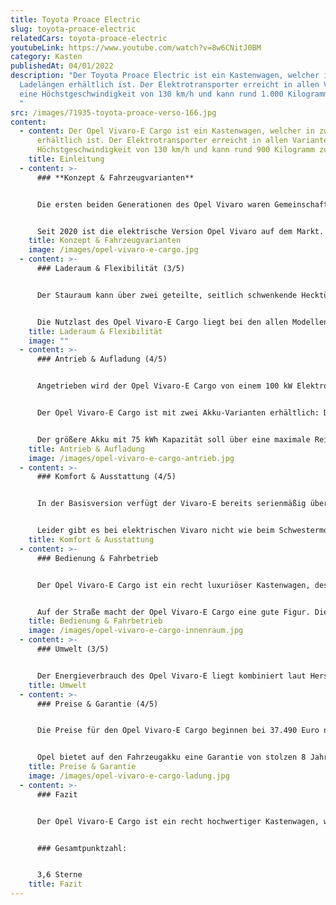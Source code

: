 ```yaml
---
title: Toyota Proace Electric
slug: toyota-proace-electric
relatedCars: toyota-proace-electric
youtubeLink: https://www.youtube.com/watch?v=8w6CNitJ0BM
category: Kasten
publishedAt: 04/01/2022
description: "Der Toyota Proace Electric ist ein Kastenwagen, welcher in zwei
  Ladelängen erhältlich ist. Der Elektrotransporter erreicht in allen Varianten
  eine Höchstgeschwindigkeit von 130 km/h und kann rund 1.000 Kilogramm zuladen.
  "
src: /images/71935-toyota-proace-verso-166.jpg
content:
  - content: Der Opel Vivaro-E Cargo ist ein Kastenwagen, welcher in zwei Ladelängen
      erhältlich ist. Der Elektrotransporter erreicht in allen Varianten eine
      Höchstgeschwindigkeit von 130 km/h und kann rund 900 Kilogramm zuladen.
    title: Einleitung
  - content: >-
      ### **Konzept & Fahrzeugvarianten**


      Die ersten beiden Generationen des Opel Vivaro waren Gemeinschaftsprojekte mit Nissan und Renault und wurden von 2001 bis 2019 gebaut. Mit der dritten Generation änderte sich dies. Der aktuelle Vivaro ist auch in Zusammenarbeit mit Toyota und dem französischen PSA-Konzern entstanden, wodurch das Fahrzeug gleich drei Geschwister hat: den Peugeot Expert, den Toyota Proace sowie den Citroen Jumpy.


      Seit 2020 ist die elektrische Version Opel Vivaro auf dem Markt. Der Kastenwagen Vivaro-E Cargo ist elektrisch in zwei Längen erhältlich: 4,96 Meter (M) sowie 5,31 Meter (L). Außerdem hat der Kunde die Wahl zwischen zwei Akkus mit 50 kWh bzw. 75 kWh Kapazität, welche natürlich unterschiedliche Reichweiten ermöglichen. Der Opel Vivaro-E ist auch mit Doppelkabine sowie als Kombi erhältlich, mit Sitzen und Fenstern im Fond. Hier soll es aber um die Kastenwagen-Version gehen.
    title: Konzept & Fahrzeugvarianten
    image: /images/opel-vivaro-e-cargo.jpg
  - content: >-
      ### Laderaum & Flexibilität (3/5)


      Der Stauraum kann über zwei geteilte, seitlich schwenkende Hecktüren oder eine nach oben schwingende Heckklappe beladen werden. Außerdem ist eine seitliche Schiebetür serienmäßig vorhanden. Der Laderaum hat beim Vivaro-E Cargo M eine Länge von rund 2,41 Meter, die Breite liegt bei maximal 1,62 Meter und die Ladung kann bis zu 1,33 Meter hoch geladen werden. So sind bis zu 5.800 Liter Ladevolumen verfügbar. Bei der großen Version ändert sich vor allem die Länge des Laderaums: als Vivaro-E Cargo L liegt diese bei 2,76 Meter. Dadurch entsteht ein Ladevolumen von maximal 6.600 Liter.


      Die Nutzlast des Opel Vivaro-E Cargo liegt bei den allen Modellen bei etwas mehr als 900 Kilogramm. Allerdings gibt es die 50 kWh-Version mit einer optionalen erhöhten Nutzlast, wodurch dann rund 200 Kilogramm mehr zugeladen werden können. Die Anhängelast ist bei allen Modellen gleich: 1.000 Kilogramm für gebremste, 750 Kilogramm für ungebremste Anhänger.
    title: Laderaum & Flexibilität
    image: ""
  - content: >-
      ### Antrieb & Aufladung (4/5)


      Angetrieben wird der Opel Vivaro-E Cargo von einem 100 kW Elektromotor, der ein Drehmoment von 260 Nm bereitstellt und den Citroen in ungefähr 12 Sekunden von 0 auf 100 km/h bringt. Wie meist bei Elektrofahrzeugen erfolgt die Kraftübertragung stufenlos. Die Höchstgeschwindigkeit beträgt bei allen Versionen bei 130 km/h. 


      Der Opel Vivaro-E Cargo ist mit zwei Akku-Varianten erhältlich: Der 50 kWh-Akku ermöglicht maximale Reichweiten um die 230 Kilometer. Für eine 11 kW Wechselstrom-Wallbox gibt Opel die volle Aufladungszeit mit 4 Stunden und 45 Minuten an. Außerdem ist eine Schnellladefunktion für eine 100 kW Gleichstrom-Wallbox verfügbar, welche die Ladung von 0 auf 80% in gerade einmal 32 Minuten erledigen soll.


      Der größere Akku mit 75 kWh Kapazität soll über eine maximale Reichweite von rund 320 Kilometer liegen ermöglichen, was sehr beachtlich ist für ein Fahrzeug dieser Größe. Allerdings dürften solche Strecken nur ohne Zuladung und mit wenig Steigung zu schaffen sein. Die Ladezeiten liegen hier bei rund 7 Stunden für die Wallbox und rund 48 Minuten für die 80-prozentige Schnellaufladung.
    title: Antrieb & Aufladung
    image: /images/opel-vivaro-e-cargo-antrieb.jpg
  - content: >-
      ### Komfort & Ausstattung (4/5)


      In der Basisversion verfügt der Vivaro-E bereits serienmäßig über ABS, einen Doppel-Airbag, eine praktische Berganfahrhilfe sowie ein Radio mit Bluetooth-Funktion. Optionales Zubehör beinhaltet z.B. eine Einparkhilfe mit Signalton, ein Multifunktionslenkrad sowie ein Multimedia-Radio.


      Leider gibt es bei elektrischen Vivaro nicht wie beim Schwestermodell Citroen Jumpy eine speziell für Baustellen ausgerüstete Variante mit erhöhter Bodenfreiheit und einem Motorschutz sowie einer erhöhten Nutzlast von rund 1.150 Kilogramm. Allerdings sind gegen Aufpreis Optionen wie Bodenplatte aus Holz im Laderaum und eine Trennwand erhältlich.
    title: Komfort & Ausstattung
  - content: >-
      ### Bedienung & Fahrbetrieb


      Der Opel Vivaro-E Cargo ist ein recht luxuriöser Kastenwagen, dessen Fahrerkabine sehr komfortabel und hochwertig ist. Die Anzeigen sind fast alle digital und auch sonst mutet das Armaturenbrett sehr modern an. Der Transporter wirkt dadurch weniger wie ein robuster Handwerker-Kastenwagen und mehr wie ein komfortabler Kleinbus. Etwas gewöhnungsbedürftig ist der Fahrmodus-Schalter, der nur mit einem Finger bedient werden kann, wodurch die Auswahl etwas hakelig ist.


      Auf der Straße macht der Opel Vivaro-E Cargo eine gute Figur. Die 260 Nm brauchen für ihre Entfaltung nicht wie beim Verbrennermotor einen konkreten Drehzahlbereich, sondern sind direkt vorhanden. Dadurch beschleunigt der Elektrotransporter mehr als ordentlich und ist dank 100 kW Leistung auch auf Landstraßen flott unterwegs. Und auch die Autobahn ist kein Hindernis, allerdings ist das Fahrzeug bei 130 km/h abgeriegelt.
    title: Bedienung & Fahrbetrieb
    image: /images/opel-vivaro-e-cargo-innenraum.jpg
  - content: >-
      ### Umwelt (3/5)


      Der Energieverbrauch des Opel Vivaro-E liegt kombiniert laut Hersteller zwischen 21,7 und 26,1 kWh auf 100 km. Bei angenommenen 30 Cent pro Kilowattstunde kosten 100 km Fahrstrecke so zwischen 6,60 und 7,80 €. Ein zusätzliches Solarmodul für mehr Reichweite wird nicht angeboten.
    title: Umwelt
  - content: >-
      ### Preise & Garantie (4/5)


      Die Preise für den Opel Vivaro-E Cargo beginnen bei 37.490 Euro netto für den Vivaro-E Cargo M mit 50 kWh-Akku und Basisausstattung. Die länger Variante Cargo M liegt etwas darüber. Der Akku mit einer höheren Kapazität von 75 kWh hat eine Aufpreis von rund 5.000 Euro. Alle Batterien sind im Preis enthalten und müssen nicht dazu gemietet werden.


      Opel bietet auf den Fahrzeugakku eine Garantie von stolzen 8 Jahren bzw. 160.000 Kilometer. Für das Fahrzeug gelten wie üblich bei Citroen eine Herstellergarantie von 2 Jahren ohne Kilometerbeschränkung.
    title: Preise & Garantie
    image: /images/opel-vivaro-e-cargo-ladung.jpg
  - content: >-
      ### Fazit


      Der Opel Vivaro-E Cargo ist ein recht hochwertiger Kastenwagen, welcher zudem mit einer recht hohen Reichweite punktet. Der Laderaum ist sehr geräumig und einfach beladbar und es gibt viele praktische Ausstattungsdetails für den Berufsalltag, wodurch der Vivaro-E Cargo speziell für Lieferanten und Handwerker sehr interessant sein dürfte. Allerdings ist das Fahrzeug nicht gerade günstig. Die Vivaro-Modelle mit Elektroantrieb kosten 8.000 bis 10.000 Euro netto mehr als das vergleichbare Verbrenner-Modell. Dadurch könnte das Fahrzeug für einige Interessenten schlich nicht erschwinglich sein.


      ### Gesamtpunktzahl:


      3,6 Sterne
    title: Fazit
---
```

